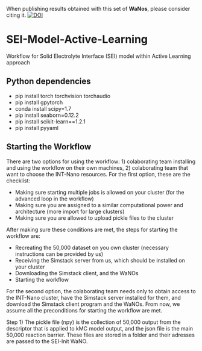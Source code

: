 When publishing results obtained with this set of **WaNos**, please consider citing it. [![DOI](https://zenodo.org/badge/440164995.svg)](https://zenodo.org/badge/latestdoi/440164995)

# SEI-Model-Active-Learning
Workflow for Solid Electrolyte Interface (SEI) model within Active Learning approach

## Python dependencies

* pip install torch torchvision torchaudio
* pip install gpytorch
* conda install scipy=1.7
* pip install seaborn=0.12.2
* pip install scikit-learn==1.2.1
* pip install pyyaml

## Starting the Workflow
There are two options for using the workflow: 1) colaborating team installing and using the workflow on their own machines, 2) colaborating team that want to choose the INT-Nano resources.
For the first option, these are the checklist: 
 - Making sure starting multiple jobs is allowed on your cluster (for the advanced loop in the workflow)
 - Making sure you are assigned to a similar computational power and architecture (more import for large clusters)
 - Making sure you are allowed to upload pickle files to the cluster
 
After making sure these conditions are met, the steps for starting the workflow are:
 - Recreating the 50,000 dataset on you own cluster (necessary instructions can be provided by us)
 - Receiving the Simstack server from us, which should be installed on your cluster
 - Downloading the Simstack client, and the WaNOs
 - Starting the workflow

For the second option, the colaborating team needs only to obtain access to the INT-Nano cluster, have the Simstack server installed for them, and download the Simstack client program and the WaNOs.
From now, we assume all the preconditions for starting the workflow are met. 

Step 1) The pickle file (npy) is the collection of 50,000 output from the descriptor that is applied to kMC model output, and the json file is the main 50,000 reaction barrier. These files are stored in a folder and their adresses are passed to the SEI-Init WaNO. 
